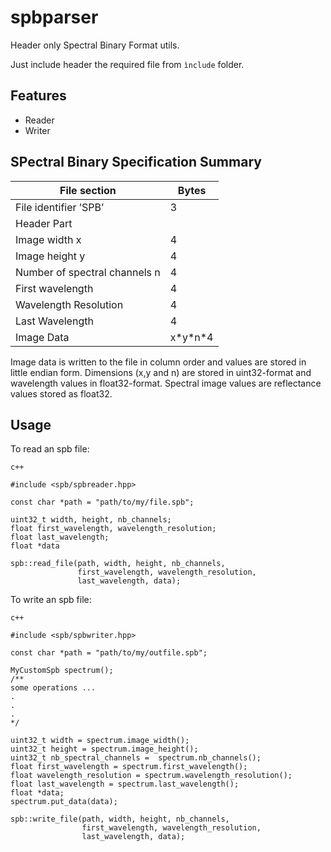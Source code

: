 # spbparser
Header only Spectral Binary Format utils.

Just include header the required file from `ìnclude` folder.

## Features

- Reader
- Writer

## SPectral Binary Specification Summary

File section                  | Bytes
----------------------------- | ----------
File identifier ’SPB’         | 3
Header Part                   | 
Image width x                 | 4
Image height y                | 4
Number of spectral channels n | 4
First wavelength              | 4
Wavelength Resolution         | 4
Last Wavelength               | 4
Image Data                    | x\*y\*n\*4



Image data is written to the file in column order and values
are stored in little endian form.
Dimensions (x,y and n) are stored in uint32-format
and wavelength values in float32-format. Spectral image
values are reflectance values stored as float32.


## Usage

To read an spb file:

```
c++

#include <spb/spbreader.hpp>

const char *path = "path/to/my/file.spb";

uint32_t width, height, nb_channels;
float first_wavelength, wavelength_resolution;
float last_wavelength;
float *data

spb::read_file(path, width, height, nb_channels,
               first_wavelength, wavelength_resolution,
               last_wavelength, data);

```


To write an spb file:

```
c++

#include <spb/spbwriter.hpp>

const char *path = "path/to/my/outfile.spb";

MyCustomSpb spectrum();
/**
some operations ...
.
.
.
*/

uint32_t width = spectrum.image_width();
uint32_t height = spectrum.image_height();
uint32_t nb_spectral_channels =  spectrum.nb_channels();
float first_wavelength = spectrum.first_wavelength();
float wavelength_resolution = spectrum.wavelength_resolution();
float last_wavelength = spectrum.last_wavelength();
float *data;
spectrum.put_data(data);

spb::write_file(path, width, height, nb_channels,
                first_wavelength, wavelength_resolution,
                last_wavelength, data);

```
